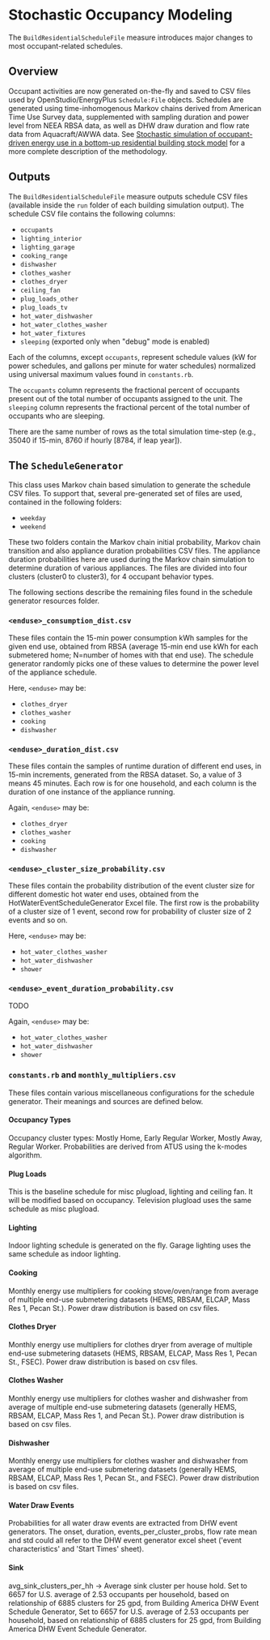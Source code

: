 # Stochastic Occupancy Modeling

The `BuildResidentialScheduleFile` measure introduces major changes to most occupant-related schedules.

## Overview

Occupant activities are now generated on-the-fly and saved to CSV files used by OpenStudio/EnergyPlus `Schedule:File` objects.
Schedules are generated using time-inhomogenous Markov chains derived from American Time Use Survey data, supplemented with sampling duration and power level from NEEA RBSA data, as well as DHW draw duration and flow rate data from Aquacraft/AWWA data.
See [Stochastic simulation of occupant-driven energy use in a bottom-up residential building stock model](https://www.sciencedirect.com/science/article/pii/S0306261922011540) for a more complete description of the methodology.

## Outputs

The `BuildResidentialScheduleFile` measure outputs schedule CSV files (available inside the `run` folder of each building simulation output).
The schedule CSV file contains the following columns:
* `occupants`
* `lighting_interior`
* `lighting_garage`
* `cooking_range`
* `dishwasher`
* `clothes_washer`
* `clothes_dryer`
* `ceiling_fan`
* `plug_loads_other`
* `plug_loads_tv`
* `hot_water_dishwasher`
* `hot_water_clothes_washer`
* `hot_water_fixtures`
* `sleeping` (exported only when "debug" mode is enabled)

Each of the columns, except `occupants`, represent schedule values (kW for power schedules, and gallons per minute for water schedules) normalized using universal maximum values found in `constants.rb`.

The `occupants` column represents the fractional percent of occupants present out of the total number of occupants assigned to the unit.
The `sleeping` column represents the fractional percent of the total number of occupants who are sleeping.

There are the same number of rows as the total simulation time-step (e.g., 35040 if 15-min, 8760 if hourly [8784, if leap year]).

## The `ScheduleGenerator`

This class uses Markov chain based simulation to generate the schedule CSV files.
To support that, several pre-generated set of files are used, contained in the following folders:
* `weekday`
* `weekend`

These two folders contain the Markov chain initial probability, Markov chain transition and also appliance duration probabilities CSV files.
The appliance duration probabilities here are used during the Markov chain simulation to determine duration of various appliances.
The files are divided into four clusters (cluster0 to cluster3), for 4 occupant behavior types.

The following sections describe the remaining files found in the schedule generator resources folder.

### `<enduse>_consumption_dist.csv`

These files contain the 15-min power consumption kWh samples for the given end use, obtained from RBSA (average 15-min end use kWh for each submetered home; N=number of homes with that end use).
The schedule generator randomly picks one of these values to determine the power level of the appliance schedule.

Here, `<enduse>` may be:
* `clothes_dryer`
* `clothes_washer`
* `cooking`
* `dishwasher`

### `<enduse>_duration_dist.csv`

These files contain the samples of runtime duration of different end uses, in 15-min increments, generated from the RBSA dataset.
So, a value of 3 means 45 minutes.
Each row is for one household, and each column is the duration of one instance of the appliance running.

Again, `<enduse>` may be:
* `clothes_dryer`
* `clothes_washer`
* `cooking`
* `dishwasher`

### `<enduse>_cluster_size_probability.csv`

These files contain the probability distribution of the event cluster size for different domestic hot water end uses, obtained from the HotWaterEventScheduleGenerator Excel file.
The first row is the probability of a cluster size of 1 event, second row for probability of cluster size of 2 events and so on.

Here, `<enduse>` may be:
* `hot_water_clothes_washer`
* `hot_water_dishwasher`
* `shower`

### `<enduse>_event_duration_probability.csv`

TODO

Again, `<enduse>` may be:
* `hot_water_clothes_washer`
* `hot_water_dishwasher`
* `shower`

### `constants.rb` and `monthly_multipliers.csv`

These files contain various miscellaneous configurations for the schedule generator.
Their meanings and sources are defined below.

#### Occupancy Types

Occupancy cluster types: Mostly Home, Early Regular Worker, Mostly Away, Regular Worker.
Probabilities are derived from ATUS using the k-modes algorithm.

#### Plug Loads

This is the baseline schedule for misc plugload, lighting and ceiling fan.
It will be modified based on occupancy.
Television plugload uses the same schedule as misc plugload.

#### Lighting

Indoor lighting schedule is generated on the fly.
Garage lighting uses the same schedule as indoor lighting.

#### Cooking

Monthly energy use multipliers for cooking stove/oven/range from average of multiple end-use submetering datasets (HEMS, RBSAM, ELCAP, Mass Res 1, Pecan St.).
Power draw distribution is based on csv files.

#### Clothes Dryer

Monthly energy use multipliers for clothes dryer from average of multiple end-use submetering datasets (HEMS, RBSAM, ELCAP, Mass Res 1, Pecan St., FSEC).
Power draw distribution is based on csv files.

#### Clothes Washer

Monthly energy use multipliers for clothes washer and dishwasher from average of multiple end-use submetering datasets (generally HEMS, RBSAM, ELCAP, Mass Res 1, and Pecan St.).
Power draw distribution is based on csv files.

#### Dishwasher

Monthly energy use multipliers for clothes washer and dishwasher from average of multiple end-use submetering datasets (generally HEMS, RBSAM, ELCAP, Mass Res 1, Pecan St., and FSEC).
Power draw distribution is based on csv files.

#### Water Draw Events

Probabilities for all water draw events are extracted from DHW event generators.
The onset, duration, events_per_cluster_probs, flow rate mean and std could all refer to the DHW event generator excel sheet ('event characteristics' and 'Start Times' sheet).

#### Sink

avg_sink_clusters_per_hh -> Average sink cluster per house hold. Set to 6657 for U.S. average of 2.53 occupants per household, based on relationship of 6885 clusters for 25 gpd, from Building America DHW Event Schedule Generator,
Set to 6657 for U.S. average of 2.53 occupants per household, based on relationship of 6885 clusters for 25 gpd, from Building America DHW Event Schedule Generator.
